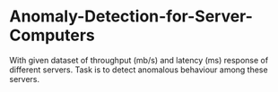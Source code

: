 # Anomaly-Detection-for-Server-Computers
With given dataset of throughput (mb/s) and latency (ms) response of different servers. Task is to detect anomalous behaviour among these servers.
